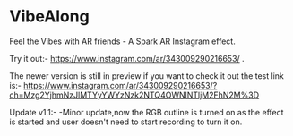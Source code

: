 # VibeAlong
Feel the Vibes with AR friends - A Spark AR Instagram effect.

Try it out:- https://www.instagram.com/ar/343009290216653/ .

The newer version is still in preview if you want to check it out the test link is:- https://www.instagram.com/ar/343009290216653/?ch=Mzg2YjhmNzJlMTYyYWYzNzk2NTQ4OWNlNTljM2FhN2M%3D

Update v1.1:- 
  -Minor update,now the RGB outline is turned on as the effect is started and user doesn't need to start recording to turn it on.

